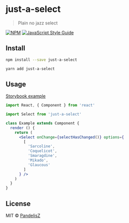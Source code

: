 # just-a-select

> Plain no jazz select

[![NPM](https://img.shields.io/npm/v/just-a-select.svg)](https://www.npmjs.com/package/just-a-select) [![JavaScript Style Guide](https://img.shields.io/badge/code_style-standard-brightgreen.svg)](https://standardjs.com)

## Install

```bash
npm install --save just-a-select
```

```bash
yarn add just-a-select
```

## Usage

[Storybook example](https://pandelisz.github.io/just-a-select/)

```jsx
import React, { Component } from 'react'

import Select from 'just-a-select'

class Example extends Component {
  render () {
    return (
      <Select onChange={selectHasChanged()} options={
        [
          'Sarcoline',
          'Coquelicot',
          'Smaragdine',
          'Mikado',
          'Glaucous'
        ]
      } />
    )
  }
}
```

## License

MIT © [PandelisZ](https://github.com/PandelisZ)
